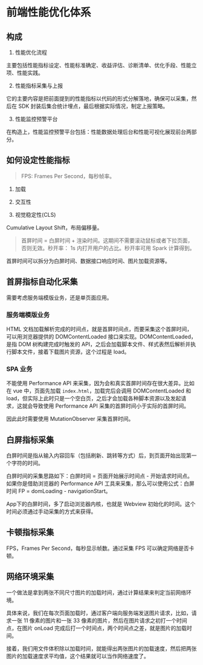 # 前端性能优化体系

## 构成

1. 性能优化流程

主要包括性能指标设定、性能标准确定、收益评估、诊断清单、优化手段、性能立项、性能实践。

2. 性能指标采集与上报

它的主要内容是把前面提到的性能指标以代码的形式分解落地，确保可以采集，然后在 SDK 封装后集合统计埋点，最后根据实际情况，制定上报策略。

3. 性能监控预警平台

在构造上，性能监控预警平台包括：性能数据处理后台和性能可视化展现前台两部分。

## 如何设定性能指标

> FPS: Frames Per Second，每秒帧率。

1. 加载

2. 交互性

3. 视觉稳定性(CLS)

Cumulative Layout Shift，布局偏移量。

> 首屏时间 = 白屏时间 + 渲染时间。这期间不需要滚动鼠标或者下拉页面，否则无效。秒开率： 1s 内打开用户的占比。秒开率可用 Spark 计算得到。

首屏时间可以拆分为白屏时间、数据接口响应时间、图片加载资源等。

## 首屏指标自动化采集

需要考虑服务端模版业务，还是单页面应用。

### 服务端模版业务

HTML 文档加载解析完成的时间点，就是首屏时间点，而要采集这个首屏时间，可以用浏览器提供的 DOMContentLoaded 接口来实现。DOMContentLoaded，是指 DOM 树构建完成时触发的 API，之后会加载脚本文件、样式表然后解析并执行脚本文件，接着下载图片资源，这个过程是 load。

### SPA 业务

不能使用 Performance API 来采集，因为会和真实首屏时间存在很大差异。比如在 vue 中，页面先加载 `index.html`，加载完后会调用 DOMContentLoaded 和 load，但实际上此时只是一个空白页，之后才会加载各种脚本资源以及发起请求，这就会导致使用 Performance API 采集的首屏时间小于实际的首屏时间。

因此此时需要使用 MutationObserver 采集首屏时间。

## 白屏指标采集

白屏时间是指从输入内容回车（包括刷新、跳转等方式）后，到页面开始出现第一个字符的时间。

白屏时间的采集思路如下：白屏时间 = 页面开始展示时间点 - 开始请求时间点。如果你是借助浏览器的 Performance API 工具来采集，那么可以使用公式：白屏时间 FP = domLoading - navigationStart。

App下的白屏时间，多了启动浏览器内核，也就是 Webview 初始化的时间。这个时间必须通过手动采集的方式来获得。

## 卡顿指标采集

FPS，Frames Per Second，每秒显示帧数。通过采集 FPS 可以确定网络是否卡顿。

## 网络环境采集

一个做法是拿到两张不同尺寸图片的加载时间，通过计算结果来判定当前网络环境。

具体来说，我们在每次页面加载时，通过客户端向服务端发送图片请求，比如，请求一张 11 像素的图片和一张 33 像素的图片，然后在图片请求之初打一个时间点，在图片 onLoad 完成后打一个时间点，两个时间点之差，就是图片的加载时间。

接着，我们用文件体积除以加载时间，就能得出两张图片的加载速度，然后把两张图片的加载速度求平均值，这个结果就可以当作网络速度了。